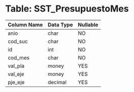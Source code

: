 # Table: SST_PresupuestoMes

| Column Name | Data Type | Nullable |
|-------------|-----------|----------|
| anio | char | NO |
| cod_suc | char | NO |
| id | int | NO |
| cod_mes | char | NO |
| val_pla | money | YES |
| val_eje | money | YES |
| pje_eje | decimal | YES |
